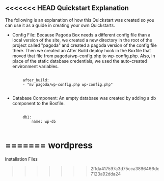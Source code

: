 <<<<<<< HEAD
Quickstart Explanation
----------------------

The following is an explanation of how this Quickstart was created so you can use it as a guide in creating your own Quickstarts.

* Config File: Because Pagoda Box needs a different config file than a local version of the site, we created a new directory in the root of the project called "pagoda" and created a pagoda version of the config file there. Then we created an After Build deploy hook in the Boxfile that moved that file from pagoda/wp-config.php to wp-config.php. Also, in place of the static database credentials, we used the auto-created environment variables.

<pre>
    <code>
        after_build:
        - "mv pagoda/wp-config.php wp-config.php"
    </code>
</pre>  

* Database Component: An empty database was created by adding a db component to the Boxfile.

<pre>
    <code>
        db1:
            name: wp-db
    </code>
</pre>
=======
wordpress
=========

Installation Files
>>>>>>> 2ffda417597a3d75cca3886466dc7123a92dda24

